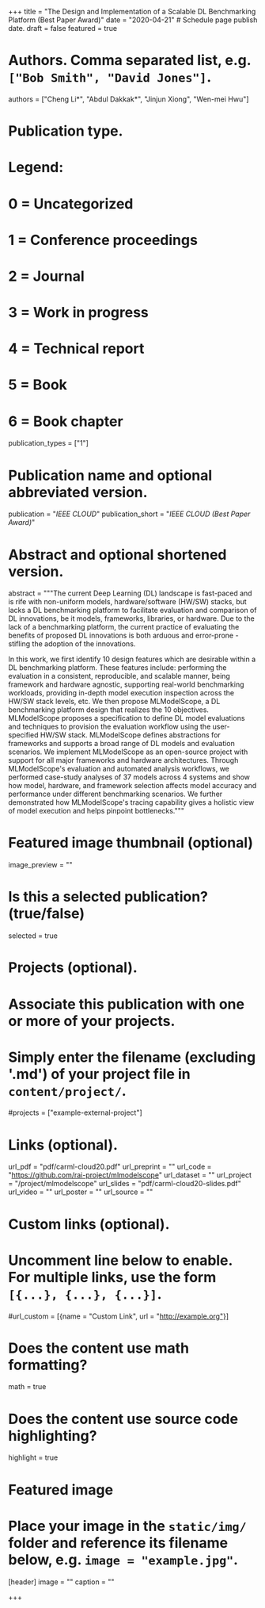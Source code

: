 +++
title = "The Design and Implementation of a Scalable DL Benchmarking Platform (Best Paper Award)"
date = "2020-04-21"  # Schedule page publish date.
draft = false
featured = true

# Authors. Comma separated list, e.g. `["Bob Smith", "David Jones"]`.
authors = ["Cheng Li*", "Abdul Dakkak*", "Jinjun Xiong", "Wen-mei Hwu"]

# Publication type.
# Legend:
# 0 = Uncategorized
# 1 = Conference proceedings
# 2 = Journal
# 3 = Work in progress
# 4 = Technical report
# 5 = Book
# 6 = Book chapter
publication_types = ["1"]

# Publication name and optional abbreviated version.
publication = "*IEEE CLOUD*"
publication_short = "*IEEE CLOUD  (Best Paper Award)*"

# Abstract and optional shortened version.
abstract = """The current Deep Learning (DL) landscape is fast-paced and is rife with non-uniform models, hardware/software (HW/SW) stacks, but lacks a DL benchmarking platform to facilitate evaluation and comparison of DL innovations, be it models, frameworks, libraries, or hardware. Due to the lack of a benchmarking platform, the current practice of evaluating the benefits of proposed DL innovations is both arduous and error-prone - stifling the adoption of the innovations.

In this work, we first identify 10 design features which are desirable within a DL benchmarking platform. These features include: performing the evaluation in a consistent, reproducible, and scalable manner, being framework and hardware agnostic, supporting real-world benchmarking workloads, providing in-depth model execution inspection across the HW/SW stack levels, etc. We then propose MLModelScope, a DL benchmarking platform design that realizes the 10 objectives. MLModelScope proposes a specification to define DL model evaluations and techniques to provision the evaluation workflow using the user-specified HW/SW stack. MLModelScope defines abstractions for frameworks and supports a broad range of DL models and evaluation scenarios. We implement MLModelScope as an open-source project with support for all major frameworks and hardware architectures. Through MLModelScope's evaluation and automated analysis workflows, we performed case-study analyses of 37 models across 4 systems and show how model, hardware, and framework selection affects model accuracy and performance under different benchmarking scenarios. We further demonstrated how MLModelScope's tracing capability gives a holistic view of model execution and helps pinpoint bottlenecks."""

# Featured image thumbnail (optional)
image_preview = ""

# Is this a selected publication? (true/false)
selected = true

# Projects (optional).
#   Associate this publication with one or more of your projects.
#   Simply enter the filename (excluding '.md') of your project file in `content/project/`.
#projects = ["example-external-project"]

# Links (optional).
url_pdf = "pdf/carml-cloud20.pdf"
url_preprint = ""
url_code = "https://github.com/rai-project/mlmodelscope"
url_dataset = ""
url_project = "/project/mlmodelscope"
url_slides = "pdf/carml-cloud20-slides.pdf"
url_video = ""
url_poster = ""
url_source = ""

# Custom links (optional).
#   Uncomment line below to enable. For multiple links, use the form `[{...}, {...}, {...}]`.
#url_custom = [{name = "Custom Link", url = "http://example.org"}]

# Does the content use math formatting?
math = true

# Does the content use source code highlighting?
highlight = true

# Featured image
# Place your image in the `static/img/` folder and reference its filename below, e.g. `image = "example.jpg"`.
[header]
image = ""
caption = ""

+++
